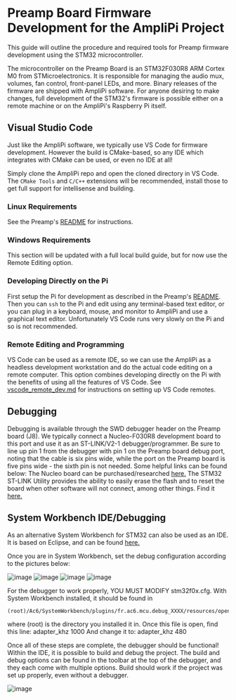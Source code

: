 # Preamp Board Firmware Development for the AmpliPi Project
This guide will outline the procedure and required tools for Preamp firmware
development using the STM32 microcontroller.

The microcontroller on the Preamp Board is an STM32F030R8 ARM Cortex M0
from STMicroelectronics.
It is responsible for managing the audio mux, volumes, fan control,
front-panel LEDs, and more.
Binary releases of the firmware are shipped with AmpliPi software.
For anyone desiring to make changes, full development of the STM32's firmware
is possible either on a remote machine or on the AmpliPi's Raspberry Pi itself.

## Visual Studio Code
Just like the AmpliPi software, we typically use VS Code for firmware development.
However the build is CMake-based, so any IDE which integrates with CMake can
be used, or even no IDE at all!

Simply clone the AmpliPi repo and open the cloned directory in VS Code.
The `CMake Tools` and `C/C++` extensions will be recommended,
install those to get full support for intellisense and building.

### Linux Requirements
See the Preamp's [README](fw/preamp/README.md) for instructions.

### Windows Requirements
This section will be updated with a full local build guide,
but for now use the Remote Editing option.

### Developing Directly on the Pi
First setup the Pi for development as described in the Preamp's
[README](fw/preamp/README.md).
Then you can `ssh` to the Pi and edit using any terminal-based
text editor, or you can plug in a keyboard, mouse, and monitor to AmpliPi
and use a graphical text editor.
Unfortunately VS Code runs very slowly on the Pi and so is not recommended.

### Remote Editing and Programming
VS Code can be used as a remote IDE, so we can use the AmpliPi as a
headless development workstation and do the actual code editing on a
remote computer.
This option combines developing directly on the Pi with the benefits of
using all the features of VS Code.
See [vscode_remote_dev.md](vscode_remote_dev.md) for instructions on
setting up VS Code remotes.

## Debugging
Debugging is available through the SWD debugger header on the Preamp board (J8). We typically connect a Nucleo-F030R8 development board to this port and use it as an ST-LINK/V2-1 debugger/programmer. Be sure to line up pin 1 from the debugger with pin 1 on the Preamp board debug port, noting that the cable is six pins wide, while the port on the Preamp board is five pins wide - the sixth pin is not needed. Some helpful links can be found below:
The Nucleo board can be purchased/researched [here.](http://www.st.com/content/st_com/en/products/evaluation-tools/product-evaluation-tools/mcu-eval-tools/stm32-mcu-eval-tools/stm32-mcu-nucleo/nucleo-f030r8.html)
The STM32 ST-LINK Utility provides the ability to easily erase the flash and to reset the board when other software will not connect, among other things. Find it [here.](http://www.st.com/content/st_com/en/products/embedded-software/development-tool-software/stsw-link004.html)

## System Workbench IDE/Debugging
As an alternative System Workbench for STM32 can also be used as an IDE.
It is based on Eclipse, and can be found
[here.](http://www.openstm32.org/System+Workbench+for+STM32)

Once you are in System Workbench,
set the debug configuration according to the pictures below:

![image](imgs/debug_config1.jpg)
![image](imgs/debug_config2.jpg)
![image](imgs/debug_config3.jpg)
![image](imgs/debug_config4.jpg)

For the debugger to work properly, YOU MUST MODIFY stm32f0x.cfg.
With System Workbench installed, it should be found in
```
(root)/Ac6/SystemWorkbench/plugins/fr.ac6.mcu.debug_XXXX/resources/openocd/scripts/target/stm32f0x.cfg
```
where (root) is the directory you installed it in.
Once this file is open, find this line: adapter_khz 1000
And change it to: adapter_khz 480

Once all of these steps are complete, the debugger should be functional!
Within the IDE, it is possible to build and debug the project.
The build and debug options can be found in the toolbar at the top of the
debugger, and they each come with multiple options.
Build should work if the project was set up properly, even without a debugger.

![image](imgs/PreampIDE_Options.jpg)
